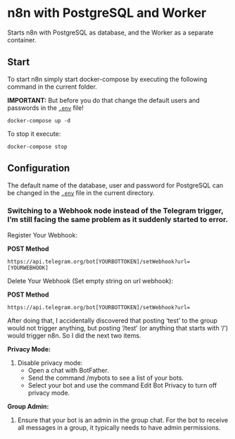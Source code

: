 # n8n with PostgreSQL and Worker

Starts n8n with PostgreSQL as database, and the Worker as a separate container.

## Start

To start n8n simply start docker-compose by executing the following
command in the current folder.

**IMPORTANT:** But before you do that change the default users and passwords in the [`.env`](.env) file!

```
docker-compose up -d
```

To stop it execute:

```
docker-compose stop
```

## Configuration

The default name of the database, user and password for PostgreSQL can be changed in the [`.env`](.env) file in the current directory.


### Switching to a Webhook node instead of the Telegram trigger, I’m still facing the same problem as it suddenly started to error.

Register Your Webhook:

**POST Method**
```
https://api.telegram.org/bot[YOURBOTTOKEN]/setWebhook?url=[YOURWEBHOOK]
```

Delete Your Webhook (Set empty string on url webhook):

**POST Method**
```
https://api.telegram.org/bot[YOURBOTTOKEN]/setWebhook?url=
```

After doing that, I accidentally discovered that posting ‘test’ to the group would not trigger anything, but posting ‘/test’ (or anything that starts with ‘/’) would trigger n8n. So I did the next two items.

**Privacy Mode:**

1. Disable privacy mode:
   - Open a chat with BotFather.
   - Send the command /mybots to see a list of your bots.
   - Select your bot and use the command Edit Bot Privacy to turn off privacy mode.

**Group Admin:**

1. Ensure that your bot is an admin in the group chat. For the bot to receive all messages in a group, it typically needs to have admin permissions.
